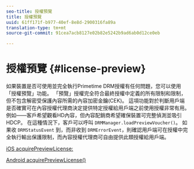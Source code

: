 ```yaml
---
seo-title: 授權預覽
title: 授權預覽
uuid: 61ff171f-b977-40ef-8e8d-2900316fa89a
translation-type: tm+mt
source-git-commit: 91cea7acb8127e02b82e5242b9ad6ab0d12ce0eb

---
```



# 授權預覽 {#license-preview}

如果裝置是否可使用並完全執行Primetime DRM授權有任何問題，您可以使用「授權預覽」功能。 「預覽」授權完全符合最終授權中定義的所有限制和限制，但不包含解密受保護內容所需的內容加密金鑰(CEK)。 這項功能對於判斷用戶端是否確實可在內容授權代理商決定提供特定授權給用戶端之前使用授權非常有用。 例如——客戶希望觀看HD內容，但內容配銷商希望確保裝置可完整偵測並吸引HDCP。 在這種情況下，客戶可以呼叫 `DRMManager.loadPreviewVoucher()`。 如果收 `DRMStatusEvent` 到，而非收到 `DRMErrorEvent`，則確認用戶端可在授權中完全執行輸出保護限制，而內容授權代理商可自由提供此類授權給用戶端。

[iOS acquirePreviewLicense:](https://help.adobe.com/en_US/primetime/api/drm-apis/client/ios/interface_d_r_m_manager.html#a3baac603bdd8826624dbe97f9faaba10)

[Android acquirePreviewLicense()](https://help.adobe.com/en_US/primetime/api/drm-apis/client/android/com/adobe/ave/drm/DRMManager.html#acquirePreviewLicense(com.adobe.ave.drm.DRMMetadata,%20com.adobe.ave.drm.DRMOperationErrorCallback,%20com.adobe.ave.drm.DRMLicenseAcquiredCallback))
